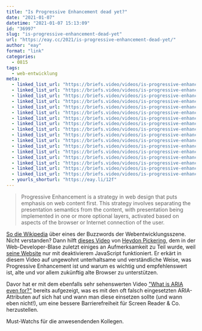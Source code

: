 ```yaml
---
title: "Is Progressive Enhancement dead yet?"
date: "2021-01-07"
datetime: "2021-01-07 15:13:09"
id: "36997"
slug: "is-progressive-enhancement-dead-yet"
url: "https://eay.cc/2021/is-progressive-enhancement-dead-yet/"
author: "eay"
format: "link"
categories:
  - 0815
tags:
  - web-entwicklung
meta:
  - linked_list_url: "https://briefs.video/videos/is-progressive-enhancement-dead-yet/"
  - linked_list_url: "https://briefs.video/videos/is-progressive-enhancement-dead-yet/"
  - linked_list_url: "https://briefs.video/videos/is-progressive-enhancement-dead-yet/"
  - linked_list_url: "https://briefs.video/videos/is-progressive-enhancement-dead-yet/"
  - linked_list_url: "https://briefs.video/videos/is-progressive-enhancement-dead-yet/"
  - linked_list_url: "https://briefs.video/videos/is-progressive-enhancement-dead-yet/"
  - linked_list_url: "https://briefs.video/videos/is-progressive-enhancement-dead-yet/"
  - linked_list_url: "https://briefs.video/videos/is-progressive-enhancement-dead-yet/"
  - linked_list_url: "https://briefs.video/videos/is-progressive-enhancement-dead-yet/"
  - linked_list_url: "https://briefs.video/videos/is-progressive-enhancement-dead-yet/"
  - linked_list_url: "https://briefs.video/videos/is-progressive-enhancement-dead-yet/"
  - linked_list_url: "https://briefs.video/videos/is-progressive-enhancement-dead-yet/"
  - linked_list_url: "https://briefs.video/videos/is-progressive-enhancement-dead-yet/"
  - linked_list_url: "https://briefs.video/videos/is-progressive-enhancement-dead-yet/"
  - linked_list_url: "https://briefs.video/videos/is-progressive-enhancement-dead-yet/"
  - linked_list_url: "https://briefs.video/videos/is-progressive-enhancement-dead-yet/"
  - linked_list_url: "https://briefs.video/videos/is-progressive-enhancement-dead-yet/"
  - yourls_shorturl: "https://eay.li/12f"
---
```


> Progressive Enhancement is a strategy in web design that puts emphasis on web content first. This strategy involves separating the presentation semantics from the content, with presentation being implemented in one or more optional layers, activated based on aspects of the browser or Internet connection of the user.

[So die Wikipedia](https://en.wikipedia.org/wiki/Progressive_enhancement) über eines der Buzzwords der Webentwicklungsszene. Nicht verstanden? Dann hilft [dieses Video](https://briefs.video/videos/is-progressive-enhancement-dead-yet/) von [Heydon Pickering](https://twitter.com/heydonworks), dem in der Web-Developer-Blase zuletzt einiges an Aufmerksamkeit zu Teil wurde, weil [seine Website](https://heydonworks.com/) nur mit deaktivierem JavaScript funktioniert. Er erkärt in diesem Video auf ungewohnt unterhaltsame und verständliche Weise, was Progressive Enhancement ist und warum es wichtig und empfehlens­wert ist, alte und vor allem zukünftig alte Browser zu unterstützen.

Davor hat er mit dem ebenfalls sehr sehenswerten Video ["What is ARIA even for?"](https://briefs.video/videos/what-is-aria-even-for/) bereits aufgezeigt, was es mit den oft falsch eingesetzten ARIA-Attributen auf sich hat und wann man diese einsetzen sollte (und wann eben nicht!), um eine bessere Barrierefreiheit für Screen Reader & Co. herzustellen.

Must-Watchs für die anwesendenden Kollegen.
